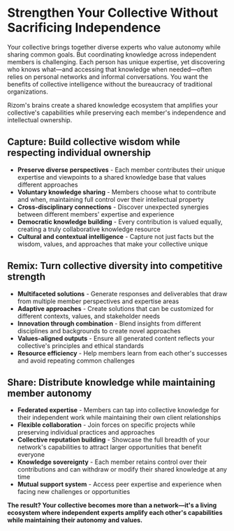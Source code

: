 # Strengthen Your Collective Without Sacrificing Independence

Your collective brings together diverse experts who value autonomy while sharing common goals. But coordinating knowledge across independent members is challenging. Each person has unique expertise, yet discovering who knows what—and accessing that knowledge when needed—often relies on personal networks and informal conversations. You want the benefits of collective intelligence without the bureaucracy of traditional organizations.

Rizom's brains create a shared knowledge ecosystem that amplifies your collective's capabilities while preserving each member's independence and intellectual ownership.

## Capture: Build collective wisdom while respecting individual ownership

- **Preserve diverse perspectives** - Each member contributes their unique expertise and viewpoints to a shared knowledge base that values different approaches
- **Voluntary knowledge sharing** - Members choose what to contribute and when, maintaining full control over their intellectual property
- **Cross-disciplinary connections** - Discover unexpected synergies between different members' expertise and experience
- **Democratic knowledge building** - Every contribution is valued equally, creating a truly collaborative knowledge resource
- **Cultural and contextual intelligence** - Capture not just facts but the wisdom, values, and approaches that make your collective unique

## Remix: Turn collective diversity into competitive strength

- **Multifaceted solutions** - Generate responses and deliverables that draw from multiple member perspectives and expertise areas
- **Adaptive approaches** - Create solutions that can be customized for different contexts, values, and stakeholder needs
- **Innovation through combination** - Blend insights from different disciplines and backgrounds to create novel approaches
- **Values-aligned outputs** - Ensure all generated content reflects your collective's principles and ethical standards
- **Resource efficiency** - Help members learn from each other's successes and avoid repeating common challenges

## Share: Distribute knowledge while maintaining member autonomy

- **Federated expertise** - Members can tap into collective knowledge for their independent work while maintaining their own client relationships
- **Flexible collaboration** - Join forces on specific projects while preserving individual practices and approaches
- **Collective reputation building** - Showcase the full breadth of your network's capabilities to attract larger opportunities that benefit everyone
- **Knowledge sovereignty** - Each member retains control over their contributions and can withdraw or modify their shared knowledge at any time
- **Mutual support system** - Access peer expertise and experience when facing new challenges or opportunities

**The result? Your collective becomes more than a network—it's a living ecosystem where independent experts amplify each other's capabilities while maintaining their autonomy and values.**